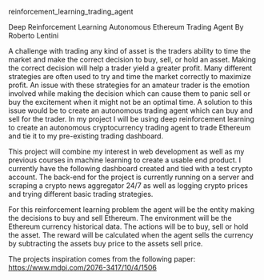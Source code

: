 reinforcement_learning_trading_agent


Deep Reinforcement Learning Autonomous Ethereum Trading Agent
By Roberto Lentini

A challenge with trading any kind of asset is the traders ability to time the market and make the correct decision to buy, sell, or hold an asset. Making the correct decision will help a trader yield a greater profit. Many different strategies are often used to try and time the market correctly to maximize profit. An issue with these strategies for an amateur trader is the emotion involved while making the decision which can cause them to panic sell or buy the excitement when it might not be an optimal time. A solution to this issue would be to create an autonomous trading agent which can buy and sell for the trader. In my project I will be using deep reinforcement learning to create an autonomous cryptocurrency trading agent to trade Ethereum and tie it to my pre-existing trading dashboard.

This project will combine my interest in web development as well as my previous courses in machine learning to create a usable end product. I currently have the following dashboard created and tied with a test crypto account. The back-end for the project is currently running on a server and scraping a crypto news aggregator 24/7 as well as logging crypto prices and trying different basic trading strategies.

For this reinforcement learning problem the agent will be the entity making the decisions to buy and sell Ethereum. The environment will be the Ethereum currency historical data. The actions will be to buy, sell or hold the asset. The reward will be calculated when the agent sells the currency by subtracting the assets buy price to the assets sell price. 

The projects inspiration comes from the following paper: https://www.mdpi.com/2076-3417/10/4/1506 

